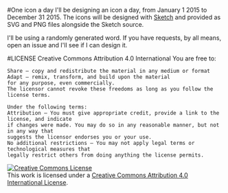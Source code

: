 #One icon a day
I'll be designing an icon a day, from January 1 2015 to December 31 2015. 
The icons will be designed with [Sketch](http://bohemiancoding.com/sketch/) and provided as SVG and PNG files alongside the Sketch source. 

I'll be using a randomly generated word. If you have requests, by all means, open an issue and I'll see if I can design it. 

#LICENSE
    Creative Commons Attribution 4.0 International 
    You are free to:

    Share — copy and redistribute the material in any medium or format
    Adapt — remix, transform, and build upon the material
    for any purpose, even commercially.
    The licensor cannot revoke these freedoms as long as you follow the license terms.

    Under the following terms:
    Attribution — You must give appropriate credit, provide a link to the license, and indicate
    if changes were made. You may do so in any reasonable manner, but not in any way that 
    suggests the licensor endorses you or your use.
    No additional restrictions — You may not apply legal terms or technological measures that 
    legally restrict others from doing anything the license permits.


<a rel="license" href="http://creativecommons.org/licenses/by/4.0/"><img alt="Creative Commons License" style="border-width:0" src="https://i.creativecommons.org/l/by/4.0/88x31.png" /></a><br />This work is licensed under a <a rel="license" href="http://creativecommons.org/licenses/by/4.0/">Creative Commons Attribution 4.0 International License</a>.
